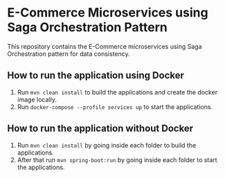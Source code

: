 # E-Commerce Microservices using Saga Orchestration Pattern
This repository contains the E-Commerce microservices using Saga Orchestration pattern for data consistency.

## How to run the application using Docker

1. Run `mvn clean install` to build the applications and create the docker image locally.
2. Run `docker-compose --profile services up` to start the applications.

## How to run the application without Docker

1. Run `mvn clean install` by going inside each folder to build the applications.
2. After that run `mvn spring-boot:run` by going inside each folder to start the applications.

